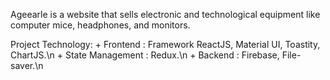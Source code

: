 Ageearle is a website that sells electronic and technological equipment like computer mice, headphones, and monitors.

Project Technology:
    + Frontend          :   Framework ReactJS, Material UI, Toastity, ChartJS.\n
    + State Management  :   Redux.\n
    + Backend           :   Firebase, File-saver.\n

